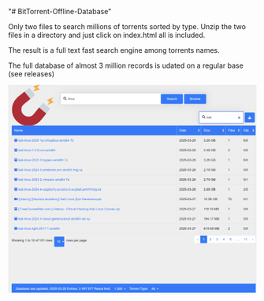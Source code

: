 "# BitTorrent-Offline-Database" 

Only two files to search millions of torrents sorted by type.
Unzip the two files in a directory and just click on index.html all is included.

The result is a full text fast search engine among torrents names.

The full database of almost 3 million records is udated on a regular base (see releases)

![screenshot](./screenshot.png)

